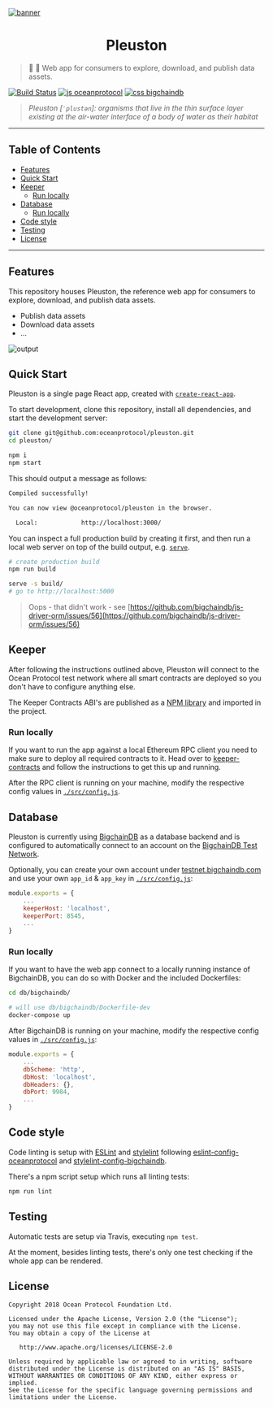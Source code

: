[![banner](https://raw.githubusercontent.com/oceanprotocol/art/master/github/repo-banner%402x.png)](https://oceanprotocol.com)

<h1 align="center">Pleuston</h1>

> 🦑 🦄 Web app for consumers to explore, download, and publish data assets.

[![Build Status](https://travis-ci.com/oceanprotocol/pleuston.svg?token=3psqw6c8KMDqfdGQ2x6d&branch=master)](https://travis-ci.com/oceanprotocol/pleuston)
[![js oceanprotocol](https://img.shields.io/badge/js-oceanprotocol-7b1173.svg)](https://github.com/oceanprotocol/eslint-config-oceanprotocol)
[![css bigchaindb](https://img.shields.io/badge/css-bigchaindb-39BA91.svg)](https://github.com/bigchaindb/stylelint-config-bigchaindb)

> _Pleuston [`ˈplustən`]: organisms that live in the thin surface layer existing at the air-water interface of a body of water as their habitat_

---

## Table of Contents

  - [Features](#features)
  - [Quick Start](#quick-start)
  - [Keeper](#keeper)
     - [Run locally](#run-locally)
  - [Database](#database)
     - [Run locally](#run-locally)
  - [Code style](#code-style)
  - [Testing](#testing)
  - [License](#license)

---

## Features

This repository houses Pleuston, the reference web app for consumers to explore, download, and publish data assets.

- Publish data assets
- Download data assets
- ...

![output](https://user-images.githubusercontent.com/6178597/41625184-37cf5e4c-7418-11e8-81c2-f779e5f7ee8b.gif)

## Quick Start

Pleuston is a single page React app, created with [`create-react-app`](https://github.com/facebook/create-react-app).

To start development, clone this repository, install all dependencies, and start the development server:

```bash
git clone git@github.com:oceanprotocol/pleuston.git
cd pleuston/

npm i
npm start
```
This should output a message as follows:

```bash
Compiled successfully!

You can now view @oceanprotocol/pleuston in the browser.

  Local:            http://localhost:3000/
```

You can inspect a full production build by creating it first, and then run a local web server on top of the build output, e.g. [`serve`](https://github.com/zeit/serve).

```bash
# create production build
npm run build

serve -s build/
# go to http://localhost:5000
```

> Oops - that didn't work - see [https://github.com/bigchaindb/js-driver-orm/issues/56](https://github.com/bigchaindb/js-driver-orm/issues/56)

## Keeper

After following the instructions outlined above, Pleuston will connect to the Ocean Protocol test network where all smart contracts are deployed so you don't have to configure anything else.

The Keeper Contracts ABI's are published as a [NPM library](https://www.npmjs.com/package/@oceanprotocol/keeper-contracts) and imported in the project.

### Run locally

If you want to run the app against a local Ethereum RPC client you need to make sure to deploy all required contracts to it. Head over to [keeper-contracts](https://github.com/oceanprotocol/keeper-contracts) and follow the instructions to get this up and running.

After the RPC client is running on your machine, modify the respective config values in [`./src/config.js`](./src/config.js).

## Database

Pleuston is currently using [BigchainDB](http://github.com/bigchaindb/bigchaindb) as a database backend and is configured to automatically connect to an account on the [BigchainDB Test Network](https://testnet.bigchaindb.com/).

Optionally, you can create your own account under [testnet.bigchaindb.com](https://testnet.bigchaindb.com/) and use your own `app_id` & `app_key` in [`./src/config.js`](./src/config.js):

```js
module.exports = {
    ...
    keeperHost: 'localhost',
    keeperPort: 8545,
    ...
}
```

### Run locally

If you want to have the web app connect to a locally running instance of BigchainDB, you can do so with Docker and the included Dockerfiles:

```bash
cd db/bigchaindb/

# will use db/bigchaindb/Dockerfile-dev
docker-compose up
```

After BigchainDB is running on your machine, modify the respective config values in [`./src/config.js`](./src/config.js):

```js
module.exports = {
    ...
    dbScheme: 'http',
    dbHost: 'localhost',
    dbHeaders: {},
    dbPort: 9984,
    ...
}
```

## Code style

Code linting is setup with [ESLint](https://eslint.org) and [stylelint](https://stylelint.io) following [eslint-config-oceanprotocol](https://github.com/oceanprotocol/eslint-config-oceanprotocol) and [stylelint-config-bigchaindb](https://github.com/bigchaindb/stylelint-config-bigchaindb).

There's a npm script setup which runs all linting tests:

```bash
npm run lint
```

## Testing

Automatic tests are setup via Travis, executing `npm test`.

At the moment, besides linting tests, there's only one test checking if the whole app can be rendered.

## License

```
Copyright 2018 Ocean Protocol Foundation Ltd.

Licensed under the Apache License, Version 2.0 (the "License");
you may not use this file except in compliance with the License.
You may obtain a copy of the License at

   http://www.apache.org/licenses/LICENSE-2.0

Unless required by applicable law or agreed to in writing, software
distributed under the License is distributed on an "AS IS" BASIS,
WITHOUT WARRANTIES OR CONDITIONS OF ANY KIND, either express or implied.
See the License for the specific language governing permissions and
limitations under the License.
```
